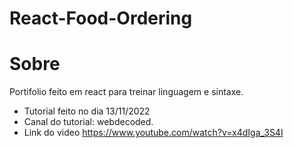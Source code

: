 # React-Food-Ordering
 
# Sobre

Portifolio feito em react para treinar linguagem e sintaxe.
+ Tutorial feito no dia 13/11/2022
+ Canal do tutorial: webdecoded.
+ Link do video https://www.youtube.com/watch?v=x4dIga_3S4I